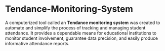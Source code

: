 # Tendance-Monitoring-System
  A computerized tool called an **Tendance monitoring system** was created to automate and simplify the process of tracking and managing student attendance. It provides a dependable means for educational institutions to monitor student involvement, guarantee data precision, and easily produce informative attendance reports.
